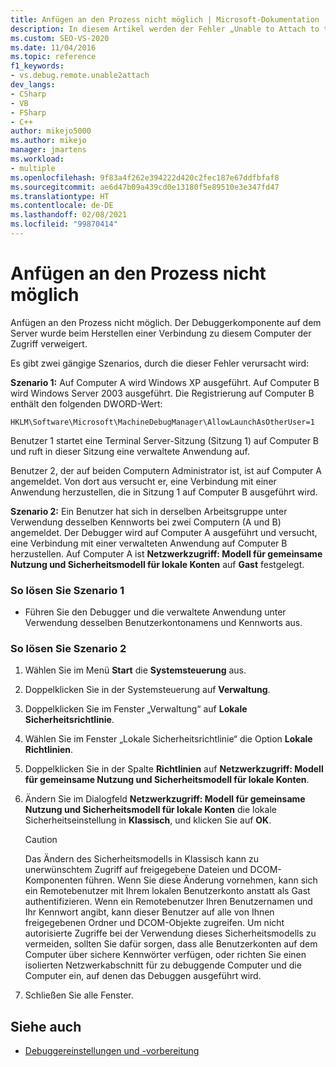 ```yaml
---
title: Anfügen an den Prozess nicht möglich | Microsoft-Dokumentation
description: In diesem Artikel werden der Fehler „Unable to Attach to the Process“ (Anfügen an den Prozess nicht möglich) sowie dessen zwei Ursachen und die Lösungen erläutert.
ms.custom: SEO-VS-2020
ms.date: 11/04/2016
ms.topic: reference
f1_keywords:
- vs.debug.remote.unable2attach
dev_langs:
- CSharp
- VB
- FSharp
- C++
author: mikejo5000
ms.author: mikejo
manager: jmartens
ms.workload:
- multiple
ms.openlocfilehash: 9f83a4f262e394222d420c2fec187e67ddfbfaf8
ms.sourcegitcommit: ae6d47b09a439cd0e13180f5e89510e3e347fd47
ms.translationtype: HT
ms.contentlocale: de-DE
ms.lasthandoff: 02/08/2021
ms.locfileid: "99870414"
---
```

# <a name="unable-to-attach-to-the-process"></a>Anfügen an den Prozess nicht möglich
Anfügen an den Prozess nicht möglich. Der Debuggerkomponente auf dem Server wurde beim Herstellen einer Verbindung zu diesem Computer der Zugriff verweigert.

 Es gibt zwei gängige Szenarios, durch die dieser Fehler verursacht wird:

 **Szenario 1:** Auf Computer A wird Windows XP ausgeführt. Auf Computer B wird Windows Server 2003 ausgeführt. Die Registrierung auf Computer B enthält den folgenden DWORD-Wert:

 `HKLM\Software\Microsoft\MachineDebugManager\AllowLaunchAsOtherUser=1`

 Benutzer 1 startet eine Terminal Server-Sitzung (Sitzung 1) auf Computer B und ruft in dieser Sitzung eine verwaltete Anwendung auf.

 Benutzer 2, der auf beiden Computern Administrator ist, ist auf Computer A angemeldet. Von dort aus versucht er, eine Verbindung mit einer Anwendung herzustellen, die in Sitzung 1 auf Computer B ausgeführt wird.

 **Szenario 2:** Ein Benutzer hat sich in derselben Arbeitsgruppe unter Verwendung desselben Kennworts bei zwei Computern (A und B) angemeldet. Der Debugger wird auf Computer A ausgeführt und versucht, eine Verbindung mit einer verwalteten Anwendung auf Computer B herzustellen. Auf Computer A ist **Netzwerkzugriff: Modell für gemeinsame Nutzung und Sicherheitsmodell für lokale Konten** auf **Gast** festgelegt.

### <a name="to-solve-scenario-1"></a>So lösen Sie Szenario 1

- Führen Sie den Debugger und die verwaltete Anwendung unter Verwendung desselben Benutzerkontonamens und Kennworts aus.

### <a name="to-solve-scenario-2"></a>So lösen Sie Szenario 2

1. Wählen Sie im Menü **Start** die **Systemsteuerung** aus.

2. Doppelklicken Sie in der Systemsteuerung auf **Verwaltung**.

3. Doppelklicken Sie im Fenster „Verwaltung“ auf **Lokale Sicherheitsrichtlinie**.

4. Wählen Sie im Fenster „Lokale Sicherheitsrichtlinie“ die Option **Lokale Richtlinien**.

5. Doppelklicken Sie in der Spalte **Richtlinien** auf **Netzwerkzugriff: Modell für gemeinsame Nutzung und Sicherheitsmodell für lokale Konten**.

6. Ändern Sie im Dialogfeld **Netzwerkzugriff: Modell für gemeinsame Nutzung und Sicherheitsmodell für lokale Konten** die lokale Sicherheitseinstellung in **Klassisch**, und klicken Sie auf **OK**.

    > [!CAUTION]
    > Das Ändern des Sicherheitsmodells in Klassisch kann zu unerwünschtem Zugriff auf freigegebene Dateien und DCOM-Komponenten führen. Wenn Sie diese Änderung vornehmen, kann sich ein Remotebenutzer mit Ihrem lokalen Benutzerkonto anstatt als Gast authentifizieren. Wenn ein Remotebenutzer Ihren Benutzernamen und Ihr Kennwort angibt, kann dieser Benutzer auf alle von Ihnen freigegebenen Ordner und DCOM-Objekte zugreifen. Um nicht autorisierte Zugriffe bei der Verwendung dieses Sicherheitsmodells zu vermeiden, sollten Sie dafür sorgen, dass alle Benutzerkonten auf dem Computer über sichere Kennwörter verfügen, oder richten Sie einen isolierten Netzwerkabschnitt für zu debuggende Computer und die Computer ein, auf denen das Debuggen ausgeführt wird.

7. Schließen Sie alle Fenster.

## <a name="see-also"></a>Siehe auch
- [Debuggereinstellungen und -vorbereitung](../debugger/debugger-settings-and-preparation.md)